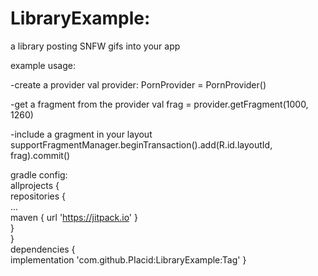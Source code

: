 # LibraryExample: 
a library posting SNFW gifs into your app

example usage:

-create a provider
val provider: PornProvider = PornProvider()

-get a fragment from the provider
val frag = provider.getFragment(1000, 1260)

-include a gragment in your layout
supportFragmentManager.beginTransaction().add(R.id.layoutId, frag).commit()

gradle config: <br />
	allprojects { <br />
		repositories { <br />
			... <br />
			maven { url 'https://jitpack.io' } <br />
		} <br />
	} <br />
dependencies { <br />
	implementation 'com.github.PIacid:LibraryExample:Tag'
} <br />
